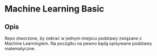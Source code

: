 # Machine Learning Basic

## Opis
Repo stworzone, by zebrać w jednym miejscu podstawy związane z Machine Learningiem. Na początku na pewno będą opisywane podstawy matematyczne.